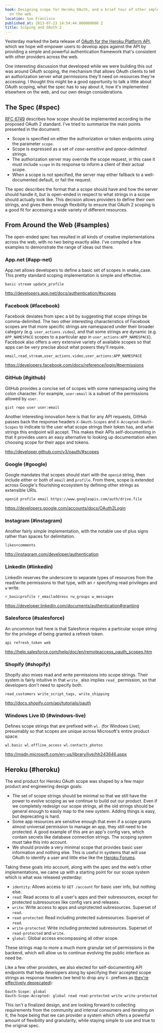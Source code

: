 ```yaml
---
hook: Designing scope for Heroku OAuth, and a brief tour of other implementations
  on the web.
location: San Francisco
published_at: 2013-07-23 14:54:44.000000000 Z
title: Scoping and OAuth 2
---
```


Yesterday marked the beta release of [OAuth for the Heroku Platform
API](https://blog.heroku.com/archives/2013/7/22/oauth-for-platform-api-in-public-beta),
which we hope will empower users to develop apps against the API by providing a
simple and powerful authentication framework that's consistent with other
providers across the web.

One interesting discussion that developed while we were building this out was
around OAuth scoping, the mechanism that allows OAuth clients to tell an
authorization server what permissions they'll need on resources they're
accessing. I thought this might be a good opportunity to talk a little about
OAuth scoping, what the spec has to say about it, how it's implemented elsewhere
on the web, and our own design considerations.

## The Spec (#spec)

[RFC 6749](http://tools.ietf.org/html/rfc6749#section-3.3) describes how scope
should be implemented according to the proposed OAuth 2 standard. I've tried to
summarize the main points presented in the document:

* Scope is specified on either the authorization or token endpoints using the
  parameter `scope`.
* Scope is expressed as a set of _case-sensitive_ and _space-delimited_ strings.
* The authorization server may override the scope request, in this case it must
  include `scope` in its response to inform a client of their actual scope.
* When a scope is not specified, the server may either fallback to a
  well-documented default, or fail the request.

The spec describes the format that a scope should have and how the server
should handle it, but is open-ended in respect to what strings in a scope
should actually look like. This decision allows providers to define their own
strings, and gives them enough flexibility to ensure that OAuth 2 scoping is a
good fit for accessing a wide variety of different resources.

## From Around the Web (#samples)

The open-ended spec has resulted in all kinds of creative implementations
across the web, with no two being exactly alike. I've compiled a few examples
to demonstrate the range of ideas out there.

### App.net (#app-net)

App.net allows developers to define a basic set of scopes in snake_case. This
pretty standard scoping implementation is simple and effective.

    basic stream update_profile

http://developers.app.net/docs/authentication/#scopes

### Facebook (#facebook)

Facebook deviates from spec a bit by suggesting that scope strings be
comma-delimited. The two other interesting characteristics of Facebook scopes
are that more specific strings are namespaced under their broader category
(e.g. `user_actions.video`), and that some strings are dynamic (e.g.
`APP_NAMESPACE` scopes to a particular app in `user_actions:APP_NAMESPACE`).
Facebook also offers a very extensive variety of available scopes so that apps
can be very precise about what powers they'll require.

    email,read_stream,user_actions.video,user_actions:APP_NAMESPACE

https://developers.facebook.com/docs/reference/login/#permissions

### GitHub (#github)

GitHub provides a concise set of scopes with some namespacing using the colon
character. For example, `user:email` is a subset of the permissions allowed by
`user`.

```
gist repo user user:email
```

Another interesting innovation here is that for any API requests, GitHub passes
back the response headers `X-OAuth-Scopes` and `X-Accepted-OAuth-Scopes` to
indicate to the user what scope strings their token has, and what strings this
endpoint will accept. This makes their APIs self-documenting in that it
provides users an easy alternative to looking up documentation when choosing
scope for their apps and tokens.

http://developer.github.com/v3/oauth/#scopes

### Google (#google)

Google mandates that scopes should start with the `openid` string, then include
either or both of `email` and `profile`. From there, scope is extended across
Google's flourishing ecosystem by defining other strings as extensible URIs.

    openid profile email https://www.googleapis.com/auth/drive.file

https://developers.google.com/accounts/docs/OAuth2Login

### Instagram (#instagram)

Another fairly simple implementation, with the notable use of plus signs rather
than spaces for delimitation.

    likes+comments

http://instagram.com/developer/authentication

### LinkedIn (#linkedin)

LinkedIn reserves the underscore to separate types of resources from the
read/write permissions to that type, with an `r` specifying read privileges and
`w` write.

    r_basicprofile r_emailaddress rw_groups w_messages

https://developer.linkedin.com/documents/authentication#granting

### Salesforce (#salesforce)

An uncommon trait here is that Salesforce requires a particular scope string
for the privilege of being granted a refresh token.

    api refresh_token web

http://help.salesforce.com/help/doc/en/remoteaccess_oauth_scopes.htm

### Shopify (#shopify)

Shopify also mixes read and write permissions into scope strings. Their system
is fairly intuitive in that `write_` also implies `read_` permission, so that
developers don't need to specify both.

    read_customers write_script_tags, write_shipping

http://docs.shopify.com/api/tutorials/oauth

### Windows Live ID (#windows-live)

Defines scope strings that are prefixed with `wl.` (for Windows Live);
presumably so that scopes are unique across Microsoft's entire product space.

    wl.basic wl.offline_access wl.contacts_photos

http://msdn.microsoft.com/en-us/library/live/hh243646.aspx

## Heroku (#heroku)

The end product for Heroku OAuth scope was shaped by a few major product and
engineering design goals:

* The set of scope strings should be minimal so that we still have the power to
  evolve scoping as we continue to build out our product. Even if we completely
  redesign our scope strings, all the old strings should be general enough to
  easily map to the new system. Adding things is easy, but deprecating is hard.
* Some app resources are sensitive enough that even if a scope grants almost
  universal permission to manage an app, they still need to be protected. A
  good example of this are an app's config vars, which contain secrets like
  database connection strings. The scoping system must take this into account.
* We should provide a very minimal scope that provides basic user information
  and nothing else. This is useful in systems that will use OAuth to identify a
  user and little else like the [Heroku Forums](https://discussion.heroku.com).

Taking these goals into account, along with the spec and the web's other
implementations, we came up with a starting point for our scope system which is
what was released yesterday:

* `identity`: Allows access to `GET /account` for basic user info, but nothing
  else.
* `read`: Read access to all a user's apps and their subresources, except for
  protected subresources like config vars and releases.
* `write`: Write access to apps and unprotected subresources. Superset of
  `read`.
* `read-protected`: Read including protected subresources. Superset of `read`.
* `write-protected`: Write including protected subresources. Superset of
  `read-protected` and `write`.
* `global`: Global access encompassing all other scope.

These strings map to more a much more granular set of permissions in the
backend, which will allow us to continue evolving the public interface as need
be.

Like a few other providers, we also elected for self-documenting API endpoints
that help developers along by specifying their accepted scope strings as
response headers (we tend to drop any `X-` prefixes as [they're effectively
deprecated](http://tools.ietf.org/html/draft-ietf-appsawg-xdash-03)):

```
Oauth-Scope: global
Oauth-Scope-Accepted: global read read-protected write write-protected
```

This isn't a finalized design, and are looking forward to collecting
requirements from the community and internal consumers and iterating on it, the
hope being that we can provider a system which offers a powerful amount of
flexibility and granularity, while staying simple to use and true to the
original spec.
